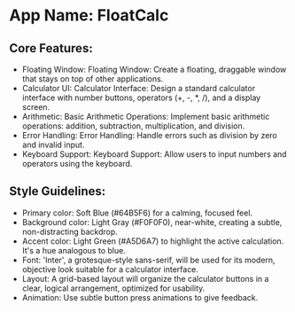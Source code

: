 # **App Name**: FloatCalc

## Core Features:

- Floating Window: Floating Window: Create a floating, draggable window that stays on top of other applications.
- Calculator UI: Calculator Interface: Design a standard calculator interface with number buttons, operators (+, -, *, /), and a display screen.
- Arithmetic: Basic Arithmetic Operations: Implement basic arithmetic operations: addition, subtraction, multiplication, and division.
- Error Handling: Error Handling: Handle errors such as division by zero and invalid input.
- Keyboard Support: Keyboard Support: Allow users to input numbers and operators using the keyboard.

## Style Guidelines:

- Primary color: Soft Blue (#64B5F6) for a calming, focused feel.
- Background color: Light Gray (#F0F0F0), near-white, creating a subtle, non-distracting backdrop.
- Accent color: Light Green (#A5D6A7) to highlight the active calculation. It's a hue analogous to blue.
- Font: 'Inter', a grotesque-style sans-serif, will be used for its modern, objective look suitable for a calculator interface.
- Layout: A grid-based layout will organize the calculator buttons in a clear, logical arrangement, optimized for usability.
- Animation: Use subtle button press animations to give feedback.